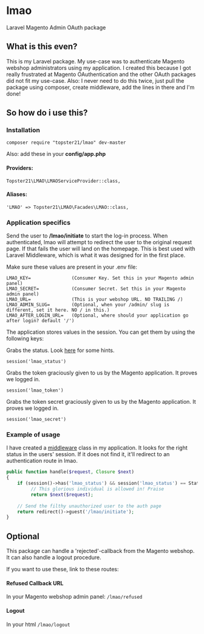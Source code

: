 # lmao
Laravel Magento Admin OAuth package

## What is this even?
This is my Laravel package. 
My use-case was to authenticate Magento webshop administrators using my application.
I created this because I got really frustrated at Magento OAuthentication and the other OAuth packages did not fit my use-case.
Also: I never need to do this twice, just pull the package using composer, create middleware, add the lines in there and I'm done!


## So how do i use this?

### Installation
```
composer require "topster21/lmao" dev-master
```

Also: add these in your **config/app.php**
#### Providers:

`Topster21\LMAO\LMAOServiceProvider::class,`


#### Aliases:

`'LMAO' => Topster21\LMAO\Facades\LMAO::class,`


### Application specifics
Send the user to **/lmao/initiate** to start the log-in process.
When authenticated, lmao will attempt to redirect the user to the original request page. If that fails the user will land on the homepage.
This is best used with Laravel Middleware, which is what it was designed for in the first place.

Make sure these values are present in your .env file:
```
LMAO_KEY=               (Consumer Key. Set this in your Magento admin panel)
LMAO_SECRET=            (Consumer Secret. Set this in your Magento admin panel)
LMAO_URL=               (This is your webshop URL. NO TRAILING /)
LMAO_ADMIN_SLUG=        (Optional, when your /admin/ slug is different, set it here. NO / in this.)
LMAO_AFTER_LOGIN_URL=   (Optional, where should your application go after login? default '/')
```

The application stores values in the session. You can get them by using the following keys:


Grabs the status. Look [here](https://github.com/topster21/lmao/blob/develop/lmao/src/Status.php) for some hints.

`session('lmao_status') `

Grabs the token graciously given to us by the Magento application. It proves we logged in.

`session('lmao_token') `

Grabs the token secret graciously given to us by the Magento application. It proves we logged in.

`session('lmao_secret') `


### Example of usage
I have created a [middleware](https://laravel.com/docs/5.4/middleware#defining-middleware) class in my application. 
It looks for the right status in the users' session. If it does not find it, it'll redirect to an authentication route in lmao.


```php
public function handle($request, Closure $next)
{
    if (session()->has('lmao_status') && session('lmao_status') == Status::LOGGED_IN)
         // This glorious individual is allowed in! Praise
         return $next($request);
         
    // Send the filthy unauthorized user to the auth page
    return redirect()->guest('/lmao/initiate');
}
```


## Optional
This package can handle a 'rejected'-callback from the Magento webshop. It can also handle a logout procedure.

If you want to use these, link to these routes:

#### Refused Callback URL

In your Magento webshop admin panel: `/lmao/refused`


#### Logout

In your html `/lmao/logout`
